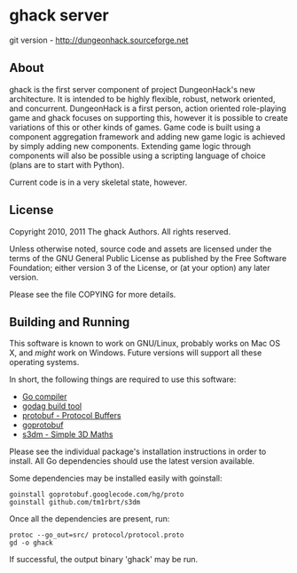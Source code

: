 ghack server
===============================================================================
git version - http://dungeonhack.sourceforge.net


About
-------------------------------------------------------------------------------
ghack is the first server component of project DungeonHack's new
architecture. It is intended to be highly flexible, robust, network
oriented, and concurrent. DungeonHack is a first person, action oriented
role-playing game and ghack focuses on supporting this, however it is
possible to create variations of this or other kinds of games. Game code
is built using a component aggregation framework and adding new game
logic is achieved by simply adding new components. Extending game logic
through components will also be possible using a scripting language of
choice (plans are to start with Python).

Current code is in a very skeletal state, however.


License
-------------------------------------------------------------------------------
Copyright 2010, 2011 The ghack Authors. All rights reserved.

Unless otherwise noted, source code and assets are licensed under
the terms of the GNU General Public License as published by the Free
Software Foundation; either version 3 of the License, or (at your option)
any later version.

Please see the file COPYING for more details.


Building and Running
-------------------------------------------------------------------------------
This software is known to work on GNU/Linux, probably works on Mac OS X,
and *might* work on Windows. Future versions will support all these
operating systems.

In short, the following things are required to use this software:

 * [Go compiler](http://golang.org)
 * [godag build tool](http://code.google.com/p/godag/)
 * [protobuf - Protocol Buffers](http://code.google.com/p/protobuf/)
 * [goprotobuf](http://code.google.com/p/goprotobuf/)
 * [s3dm - Simple 3D Maths](https://github.com/tm1rbrt/s3dm)

Please see the individual package's installation instructions in order
to install. All Go dependencies should use the latest version available.

Some dependencies may be installed easily with goinstall:

    goinstall goprotobuf.googlecode.com/hg/proto
    goinstall github.com/tm1rbrt/s3dm

Once all the dependencies are present, run:

    protoc --go_out=src/ protocol/protocol.proto
    gd -o ghack

If successful, the output binary 'ghack' may be run.

